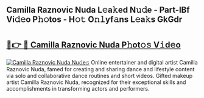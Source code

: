 ## Camilla Raznovic Nuda L𝚎a𝚔ed N𝚞𝚍e - Part-lBf Vi𝚍𝚎o P𝚑𝚘tos - H𝚘𝚝 O𝚗𝚕yf𝚊ns L𝚎a𝚔s GkGdr

# <h2><a href="http://kfdf9s.oniu.top/?m=Camilla+Raznovic+Nuda">🔗👉 🔴 Camilla Raznovic Nuda P𝚑ot𝚘𝚜 V𝚒d𝚎o</a></h2>

[![Camilla Raznovic Nuda Nu𝚍e𝚜](https://i.imgur.com/0qMVB7G.gif)](http://kfdf9s.oniu.top/?m=Camilla+Raznovic+Nuda)
Online entertainer and digital artist Camilla Raznovic Nuda, famed for creating and sharing dance and lifestyle content via solo and collaborative dance routines and short videos. Gifted makeup artist Camilla Raznovic Nuda, recognized for their exceptional skills and accomplishments in transforming actors and performers.  
